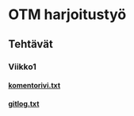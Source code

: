 # OTM harjoitustyö
## Tehtävät
### Viikko1
#### [komentorivi.txt](https://github.com/idaliisa/otm-harjoitustyo/blob/master/laskarit/viikko1/komentorivi.txt)
#### [gitlog.txt](https://github.com/idaliisa/otm-harjoitustyo/blob/master/laskarit/viikko1/gitlog.txt)
